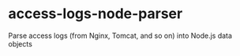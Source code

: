 # access-logs-node-parser
Parse access logs (from Nginx, Tomcat, and so on) into Node.js data objects
